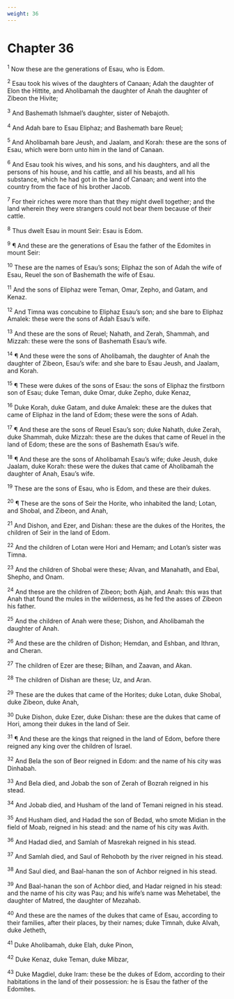 ```yaml
---
weight: 36
---
```


# Chapter 36

<sup>1</sup> Now these are the generations of Esau, who is Edom. 

<sup>2</sup> Esau took his wives of the daughters of Canaan; Adah the daughter of Elon the Hittite, and Aholibamah the daughter of Anah the daughter of Zibeon the Hivite; 

<sup>3</sup> And Bashemath Ishmael’s daughter, sister of Nebajoth. 

<sup>4</sup> And Adah bare to Esau Eliphaz; and Bashemath bare Reuel; 

<sup>5</sup> And Aholibamah bare Jeush, and Jaalam, and Korah: these are the sons of Esau, which were born unto him in the land of Canaan. 

<sup>6</sup> And Esau took his wives, and his sons, and his daughters, and all the persons of his house, and his cattle, and all his beasts, and all his substance, which he had got in the land of Canaan; and went into the country from the face of his brother Jacob. 

<sup>7</sup> For their riches were more than that they might dwell together; and the land wherein they were strangers could not bear them because of their cattle. 

<sup>8</sup> Thus dwelt Esau in mount Seir: Esau is Edom. 

<sup>9</sup> ¶ And these are the generations of Esau the father of the Edomites in mount Seir: 

<sup>10</sup> These are the names of Esau’s sons; Eliphaz the son of Adah the wife of Esau, Reuel the son of Bashemath the wife of Esau. 

<sup>11</sup> And the sons of Eliphaz were Teman, Omar, Zepho, and Gatam, and Kenaz. 

<sup>12</sup> And Timna was concubine to Eliphaz Esau’s son; and she bare to Eliphaz Amalek: these were the sons of Adah Esau’s wife. 

<sup>13</sup> And these are the sons of Reuel; Nahath, and Zerah, Shammah, and Mizzah: these were the sons of Bashemath Esau’s wife. 

<sup>14</sup> ¶ And these were the sons of Aholibamah, the daughter of Anah the daughter of Zibeon, Esau’s wife: and she bare to Esau Jeush, and Jaalam, and Korah. 

<sup>15</sup> ¶ These were dukes of the sons of Esau: the sons of Eliphaz the firstborn son of Esau; duke Teman, duke Omar, duke Zepho, duke Kenaz, 

<sup>16</sup> Duke Korah, duke Gatam, and duke Amalek: these are the dukes that came of Eliphaz in the land of Edom; these were the sons of Adah. 

<sup>17</sup> ¶ And these are the sons of Reuel Esau’s son; duke Nahath, duke Zerah, duke Shammah, duke Mizzah: these are the dukes that came of Reuel in the land of Edom; these are the sons of Bashemath Esau’s wife. 

<sup>18</sup> ¶ And these are the sons of Aholibamah Esau’s wife; duke Jeush, duke Jaalam, duke Korah: these were the dukes that came of Aholibamah the daughter of Anah, Esau’s wife. 

<sup>19</sup> These are the sons of Esau, who is Edom, and these are their dukes. 

<sup>20</sup> ¶ These are the sons of Seir the Horite, who inhabited the land; Lotan, and Shobal, and Zibeon, and Anah, 

<sup>21</sup> And Dishon, and Ezer, and Dishan: these are the dukes of the Horites, the children of Seir in the land of Edom. 

<sup>22</sup> And the children of Lotan were Hori and Hemam; and Lotan’s sister was Timna. 

<sup>23</sup> And the children of Shobal were these; Alvan, and Manahath, and Ebal, Shepho, and Onam. 

<sup>24</sup> And these are the children of Zibeon; both Ajah, and Anah: this was that Anah that found the mules in the wilderness, as he fed the asses of Zibeon his father. 

<sup>25</sup> And the children of Anah were these; Dishon, and Aholibamah the daughter of Anah. 

<sup>26</sup> And these are the children of Dishon; Hemdan, and Eshban, and Ithran, and Cheran. 

<sup>27</sup> The children of Ezer are these; Bilhan, and Zaavan, and Akan. 

<sup>28</sup> The children of Dishan are these; Uz, and Aran. 

<sup>29</sup> These are the dukes that came of the Horites; duke Lotan, duke Shobal, duke Zibeon, duke Anah, 

<sup>30</sup> Duke Dishon, duke Ezer, duke Dishan: these are the dukes that came of Hori, among their dukes in the land of Seir. 

<sup>31</sup> ¶ And these are the kings that reigned in the land of Edom, before there reigned any king over the children of Israel. 

<sup>32</sup> And Bela the son of Beor reigned in Edom: and the name of his city was Dinhabah. 

<sup>33</sup> And Bela died, and Jobab the son of Zerah of Bozrah reigned in his stead. 

<sup>34</sup> And Jobab died, and Husham of the land of Temani reigned in his stead. 

<sup>35</sup> And Husham died, and Hadad the son of Bedad, who smote Midian in the field of Moab, reigned in his stead: and the name of his city was Avith. 

<sup>36</sup> And Hadad died, and Samlah of Masrekah reigned in his stead. 

<sup>37</sup> And Samlah died, and Saul of Rehoboth by the river reigned in his stead. 

<sup>38</sup> And Saul died, and Baal-hanan the son of Achbor reigned in his stead. 

<sup>39</sup> And Baal-hanan the son of Achbor died, and Hadar reigned in his stead: and the name of his city was Pau; and his wife’s name was Mehetabel, the daughter of Matred, the daughter of Mezahab. 

<sup>40</sup> And these are the names of the dukes that came of Esau, according to their families, after their places, by their names; duke Timnah, duke Alvah, duke Jetheth, 

<sup>41</sup> Duke Aholibamah, duke Elah, duke Pinon, 

<sup>42</sup> Duke Kenaz, duke Teman, duke Mibzar, 

<sup>43</sup> Duke Magdiel, duke Iram: these be the dukes of Edom, according to their habitations in the land of their possession: he is Esau the father of the Edomites. 


